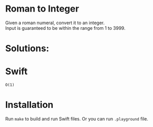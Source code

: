 # Roman to Integer
 Given a roman numeral, convert it to an integer.  
 Input is guaranteed to be within the range from 1 to 3999.  

# Solutions:

# Swift
`O(1)`

# Installation
Run `make` to build and run Swift files. Or you can run `.playground` file.